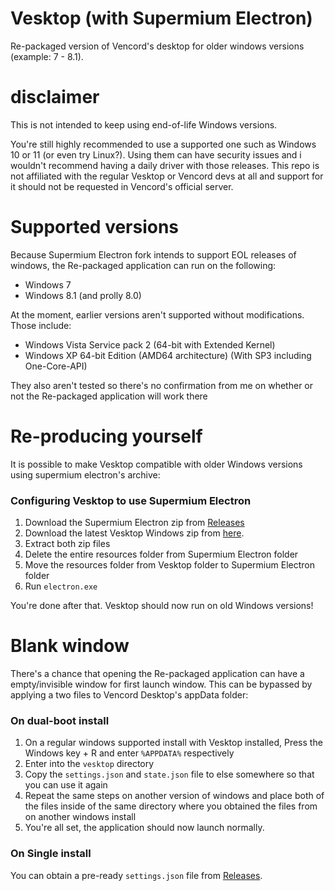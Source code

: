# Vesktop (with Supermium Electron)
Re-packaged version of Vencord's desktop for older windows versions (example: 7 - 8.1).

# disclaimer
This is not intended to keep using end-of-life Windows versions. 

You're still highly recommended to use a supported one such as Windows 10 or 11 (or even try Linux?). Using them can have security issues and i wouldn't recommend having a daily driver with those releases. This repo is not affiliated with the regular Vesktop or Vencord devs at all and support for it should not be requested in Vencord's official server.

# Supported versions
Because Supermium Electron fork intends to support EOL releases of windows, the Re-packaged application can run on the following:
* Windows 7
* Windows 8.1 (and prolly 8.0)

At the moment, earlier versions aren't supported without modifications. Those include:
* Windows Vista Service pack 2 (64-bit with Extended Kernel)
* Windows XP 64-bit Edition (AMD64 architecture) (With SP3 including One-Core-API)

They also aren't tested so there's no confirmation from me on whether or not the Re-packaged application will work there

# Re-producing yourself
It is possible to make Vesktop compatible with older Windows versions using supermium electron's archive:

### Configuring Vesktop to use Supermium Electron
1. Download the Supermium Electron zip from [Releases](https://github.com/win32ss/supermium-electron/releases/download/v28-testing)
2. Download the latest Vesktop Windows zip from [here](https://github.com/Vencord/Vesktop/releases).
3. Extract both zip files
4. Delete the entire resources folder from Supermium Electron folder
5. Move the resources folder from Vesktop folder to Supermium Electron folder
6. Run `electron.exe`

 You're done after that. Vesktop should now run on old Windows versions!

# Blank window
There's a chance that opening the Re-packaged application can have a empty/invisible window for first launch window. This can be bypassed by applying a two files to Vencord Desktop's appData folder:

### On dual-boot install
1. On a regular windows supported install with Vesktop installed, Press the Windows key + R and enter `%APPDATA%` respectively
2. Enter into the `vesktop` directory
3. Copy the `settings.json` and `state.json` file to else somewhere so that you can use it again
4. Repeat the same steps on another version of windows and place both of the files inside of the same directory where you obtained the files from on another windows install
5. You're all set, the application should now launch normally.




### On Single install
You can obtain a pre-ready `settings.json` file from [Releases](https://github.com/DodoGames7/Vesktop-supermium/releases).



